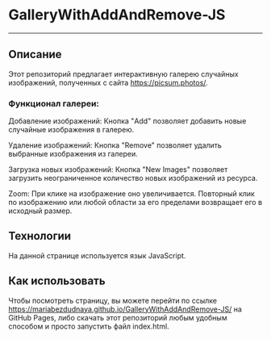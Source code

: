 # GalleryWithAddAndRemove-JS
---

## Описание

Этот репозиторий предлагает интерактивную галерею случайных изображений, полученных с сайта <https://picsum.photos/>.  

### Функционал галереи:

Добавление изображений:  Кнопка "Add" позволяет добавить новые случайные изображения в галерею.

Удаление изображений: Кнопка "Remove" позволяет удалить выбранные изображения из галереи.

Загрузка новых изображений: Кнопка "New Images" позволяет загрузить неограниченное количество новых изображений из ресурса. 

Zoom: При клике на изображение оно увеличивается.  Повторный клик по изображению или любой области за его пределами возвращает его в исходный размер.

## Технологии

На данной странице используется язык JavaScript.

## Как использовать

Чтобы посмотреть страницу, вы можете перейти по ссылке <https://mariabezdudnaya.github.io/GalleryWithAddAndRemove-JS/> на GitHub Pages, либо скачать этот репозиторий любым удобным способом и просто запустить файл index.html.